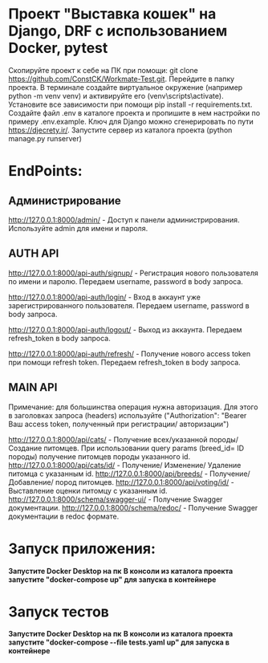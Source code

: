 # Проект "Выставка кошек" на Django, DRF с использованием  Docker, pytest

Скопируйте проект к себе на ПК при помощи: git clone https://github.com/ConstCK/Workmate-Test.git.
Перейдите в папку проекта.
В терминале создайте виртуальное окружение (например python -m venv venv) и активируйте его (venv\scripts\activate).
Установите все зависимости при помощи pip install -r requirements.txt.
Создайте файл .env в каталоге проекта и пропишите в нем настройки по примеру .env.example.
Ключ для Django можно сгенерировать по пути https://djecrety.ir/.
Запустите сервер из каталога проекта (python manage.py runserver)

# EndPoints:

## Администрирование

http://127.0.0.1:8000/admin/ - Доступ к панели администрирования. Используйте admin для имени и пароля.

## AUTH API

http://127.0.0.1:8000/api-auth/signup/ - Регистрация нового пользователя по имени и паролю.
Передаем username, password в body запроса.

http://127.0.0.1:8000/api-auth/login/ - Вход в аккаунт уже зарегистрированного пользователя.
Передаем username, password в body запроса.

http://127.0.0.1:8000/api-auth/logout/ - Выход из аккаунта. Передаем refresh_token в body запроса.

http://127.0.0.1:8000/api-auth/refresh/ - Получение нового access token при помощи refresh token.
Передаем refresh_token в body запроса.

## MAIN API
Примечание: для большинства операция нужна авторизация. Для этого в заголовках запроса (headers) 
используйте ("Authorization": "Bearer Ваш access token, полученный при регистрации/ авторизации")

http://127.0.0.1:8000/api/cats/ - Получение всех/указанной породы/ Создание питомцев.
При использовании query params (breed_id= ID породы) получение питомцев породы указанного id.
http://127.0.0.1:8000/api/cats/id/ - Получение/ Изменение/ Удаление питомца с указанным id. 
http://127.0.0.1:8000/api/breeds/ - Получение/ Добавление/ пород питомцев. 
http://127.0.0.1:8000/api/voting/id/ - Выставление оценки питомцу с указанным id.
http://127.0.0.1:8000/schema/swagger-ui/ - Получение Swagger документации. 
http://127.0.0.1:8000/schema/redoc/ - Получение Swagger документации в redoc формате. 

# Запуск приложения:

**Запустите Docker Desktop на пк**
**В консоли из каталога проекта запустите "docker-compose up" для запуска в контейнере**

# Запуск тестов

**Запустите Docker Desktop на пк**
**В консоли из каталога проекта запустите "docker-compose --file tests.yaml up" для запуска в контейнере**

